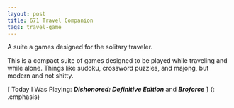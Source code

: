 ```yaml
---
layout: post
title: 671 Travel Companion
tags: travel-game
---
```

A suite a games designed for the solitary traveler.

This is a compact suite of games designed to be played while traveling and while alone.  Things like sudoku, crossword puzzles, and majong, but modern and not shitty.

[ Today I Was Playing: ***Dishonored: Definitive Edition*** and ***Broforce*** ]
{: .emphasis}